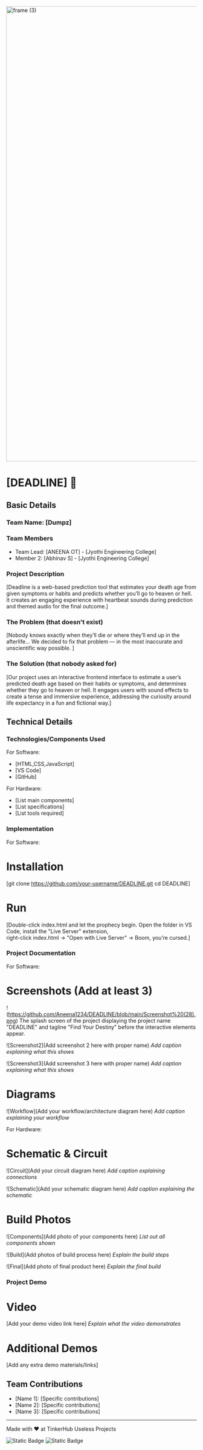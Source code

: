 <img width="3188" height="1202" alt="frame (3)" src="https://github.com/user-attachments/assets/517ad8e9-ad22-457d-9538-a9e62d137cd7" />


# [DEADLINE] 🎯


## Basic Details
### Team Name: [Dumpz]


### Team Members
- Team Lead: [ANEENA OT] - [Jyothi Engineering College]
- Member 2: [Abhinav S] - [Jyothi Engineering College]

### Project Description
[Deadline is a web-based prediction tool that estimates your death age from given symptoms or habits and predicts whether you’ll go to heaven or hell. It creates an engaging experience with heartbeat sounds during prediction and themed audio for the final outcome.]

### The Problem (that doesn't exist)
[Nobody knows exactly when they’ll die or where they’ll end up in the afterlife…
We decided to fix that problem — in the most inaccurate and unscientific way possible.
]

### The Solution (that nobody asked for)
[Our project uses an interactive frontend interface to estimate a user’s predicted death age based on their habits or symptoms, and determines whether they go to heaven or hell. It engages users with sound effects to create a tense and immersive experience, addressing the curiosity around life expectancy in a fun and fictional way.]

## Technical Details
### Technologies/Components Used
For Software:
- [HTML,CSS,JavaScript]
- [VS Code]
- [GitHub]

For Hardware:
- [List main components]
- [List specifications]
- [List tools required]

### Implementation
For Software:
# Installation
[git clone https://github.com/your-username/DEADLINE.git
cd DEADLINE]

# Run
[Double-click index.html and let the prophecy begin.
Open the folder in VS Code, install the "Live Server" extension,  
right-click index.html → "Open with Live Server" → Boom, you’re cursed.]

### Project Documentation
For Software:

# Screenshots (Add at least 3)
!(https://github.com/Aneena1234/DEADLINE/blob/main/Screenshot%20(28).png)
The splash screen of the project displaying the project name "DEADLINE" and tagline "Find Your Destiny" before the interactive elements appear.


![Screenshot2](Add screenshot 2 here with proper name)
*Add caption explaining what this shows*

![Screenshot3](Add screenshot 3 here with proper name)
*Add caption explaining what this shows*

# Diagrams
![Workflow](Add your workflow/architecture diagram here)
*Add caption explaining your workflow*

For Hardware:

# Schematic & Circuit
![Circuit](Add your circuit diagram here)
*Add caption explaining connections*

![Schematic](Add your schematic diagram here)
*Add caption explaining the schematic*

# Build Photos
![Components](Add photo of your components here)
*List out all components shown*

![Build](Add photos of build process here)
*Explain the build steps*

![Final](Add photo of final product here)
*Explain the final build*

### Project Demo
# Video
[Add your demo video link here]
*Explain what the video demonstrates*

# Additional Demos
[Add any extra demo materials/links]

## Team Contributions
- [Name 1]: [Specific contributions]
- [Name 2]: [Specific contributions]
- [Name 3]: [Specific contributions]

---
Made with ❤️ at TinkerHub Useless Projects 

![Static Badge](https://img.shields.io/badge/TinkerHub-24?color=%23000000&link=https%3A%2F%2Fwww.tinkerhub.org%2F)
![Static Badge](https://img.shields.io/badge/UselessProjects--25-25?link=https%3A%2F%2Fwww.tinkerhub.org%2Fevents%2FQ2Q1TQKX6Q%2FUseless%2520Projects)



